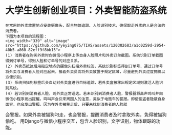 # 大学生创新创业项目：外卖智能防盗系统
    在常用的外卖放置地点安装摄像头，配合物体追踪、人脸识别技术，确保取走外卖的人是合法的消费者。
    下图为本项目的流程图：
    <img width="339" alt="image" src="https://github.com/yeying075/TIAS/assets/120302683/a1c0259d-2954-40b5-a860-82eff9f8bb15">
    (1) 消费者在购买外卖时向微信小程序上传自身人脸照片和外卖订单截图。系统识别订单截图得到订单号，得到人脸和订单号的对应关系。
    (2) 外卖员抵达后用指定地点的摄像头扫描外卖标签，系统识别标签得到订单号，通过订单号将外卖与消费者人脸对应起来。接着外卖员需将外卖放置于规定区域，尽量避免外卖过度拥挤以方便识别。
    (3) 系统扫描到标签后会自动对外卖盒进行目标追踪，若外卖盒被移出规定区域则激活人脸识别系统。
    (4) 若识别到消费者人脸，则外卖正常送达。若未识别到消费者人脸，警报器将高声鸣叫并向微信小程序发出提醒。鸣叫声会引来周围人的注意，类似于电瓶车的警报。即使偷盗者隐蔽自身面容，也会发出警报。因为在外卖被移走后，只要未找到消费者的人脸就
会警报。如果外卖被猫狗叼走，也会警报，提醒消费者及时拿取外卖，免得被猫狗偷吃。
    用Django与微信小程序交互，包含人脸识别，文字识别，物体跟踪的功能。
